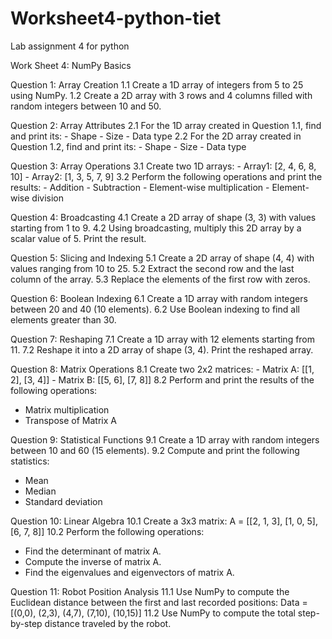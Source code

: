 # Worksheet4-python-tiet
Lab assignment 4 for python

Work Sheet 4: NumPy Basics

 Question 1: Array Creation
1.1 Create a 1D array of integers from 5 to 25 using NumPy.
1.2 Create a 2D array with 3 rows and 4 columns filled with random integers between 10 and 50.

Question 2: Array Attributes
2.1 For the 1D array created in Question 1.1, find and print its:
    - Shape
    - Size
    - Data type
 2.2 For the 2D array created in Question 1.2, find and print its:
    - Shape
     - Size
     - Data type

 Question 3: Array Operations
 3.1 Create two 1D arrays:
     - Array1: [2, 4, 6, 8, 10]
     - Array2: [1, 3, 5, 7, 9]
 3.2 Perform the following operations and print the results:
     - Addition
     - Subtraction
     - Element-wise multiplication
     - Element-wise division

 Question 4: Broadcasting
 4.1 Create a 2D array of shape (3, 3) with values starting from 1 to 9.
 4.2 Using broadcasting, multiply this 2D array by a scalar value of 5. Print the result.

 Question 5: Slicing and Indexing
 5.1 Create a 2D array of shape (4, 4) with values ranging from 10 to 25.
 5.2 Extract the second row and the last column of the array.
 5.3 Replace the elements of the first row with zeros.

Question 6: Boolean Indexing
6.1 Create a 1D array with random integers between 20 and 40 (10 elements).
6.2 Use Boolean indexing to find all elements greater than 30.

Question 7: Reshaping
7.1 Create a 1D array with 12 elements starting from 11.
7.2 Reshape it into a 2D array of shape (3, 4). Print the reshaped array.

 Question 8: Matrix Operations
 8.1 Create two 2x2 matrices:
    - Matrix A: [[1, 2], [3, 4]]
    - Matrix B: [[5, 6], [7, 8]]
8.2 Perform and print the results of the following operations:
 - Matrix multiplication
 - Transpose of Matrix A

Question 9: Statistical Functions
9.1 Create a 1D array with random integers between 10 and 60 (15 elements).
9.2 Compute and print the following statistics:
 - Mean
- Median
- Standard deviation

Question 10: Linear Algebra
10.1 Create a 3x3 matrix:
 A = [[2, 1, 3], [1, 0, 5], [6, 7, 8]]
10.2 Perform the following operations:
- Find the determinant of matrix A.
- Compute the inverse of matrix A.
- Find the eigenvalues and eigenvectors of matrix A.

Question 11: Robot Position Analysis
11.1 Use NumPy to compute the Euclidean distance between the first and last recorded positions:
Data = [(0,0), (2,3), (4,7), (7,10), (10,15)]
11.2 Use NumPy to compute the total step-by-step distance traveled by the robot.
